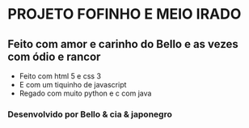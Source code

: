 
# PROJETO FOFINHO E MEIO IRADO

## Feito com amor e carinho do Bello e as vezes com ódio e rancor

- Feito com html 5 e css 3 
- E com um tiquinho de javascript
- Regado com muito python e c com java

### Desenvolvido por Bello & cia & japonegro


